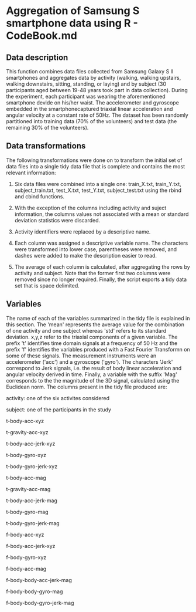 # Aggregation of Samsung S smartphone data using R - CodeBook.md

## Data description
This function combines data files collected from Samsung Galaxy S II smartphones and aggregates data by activity (walking, walking upstairs, walking downstairs, sitting, standing, or laying) and by subject (30 participants aged between 19-48 years took part in data collection). During the experiment, each participant was wearing the aforementioned smartphone devide on his/her waist. The accelerometer and gyroscope embedded in the smartphonecaptured triaxial linear acceleration and angular velocity at a constant rate of 50Hz. The dataset has been randomly partitioned into training data (70% of the volunteers) and test data (the remaining 30% of the volunteers).

## Data transformations
The following transformations were done on to transform the initial set of data files into a single tidy data file that is complete and contains the most relevant information:

1. Six data files were combined into a single one: train_X.txt, train_Y.txt, subject_train.txt, test_X.txt, test_Y.txt, subject_test.txt using the rbind and cbind functions.

2. With the exception of the columns including activity and suject information, the columns values not associated with a mean or standard deviation statistics were discarded.

3. Activity identifiers were replaced by a descriptive name.

4. Each column was assigned a descriptive variable name. The characters were transformed into lower case, parentheses were removed, and dashes were added to make the description easier to read.

5. The average of each column is calculated, after aggregating the rows by activity and subject. Note that the former first two columns were removed since no longer required. Finally, the script exports a tidy data set that is space delimited. 

## Variables
The name of each of the variables summarized in the tidy file is explained in this section. The 'mean' represents the average value for the combination of one activity and one subject whereas 'std' refers to its standard deviation. x,y,z refer to the triaxial components of a given variable. The prefix 't' identifies time domain signals at a frequency of 50 Hz and the prefix 'f' identifies the variables produced with a Fast Fourier Transformn on some of these signals. The measurement instruments were an accelerometer ('acc') and a gyroscope ('gyro'). The characters 'Jerk' correspond to Jerk signals, i.e. the result of body linear acceleration and angular velocity derived in time. Finally, a variable with the suffix 'Mag' corresponds to the the magnitude of the 3D signal, calculated using the Euclidean norm. The columns present in the tidy file produced are:

activity: one of the six activites considered

subject: one of the participants in the study

t-body-acc-xyz

t-gravity-acc-xyz

t-body-acc-jerk-xyz

t-body-gyro-xyz

t-body-gyro-jerk-xyz

t-body-acc-mag

t-gravity-acc-mag

t-body-acc-jerk-mag

t-body-gyro-mag

t-body-gyro-jerk-mag

f-body-acc-xyz

f-body-acc-jerk-xyz

f-body-gyro-xyz

f-body-acc-mag

f-body-body-acc-jerk-mag

f-body-body-gyro-mag

f-body-body-gyro-jerk-mag
